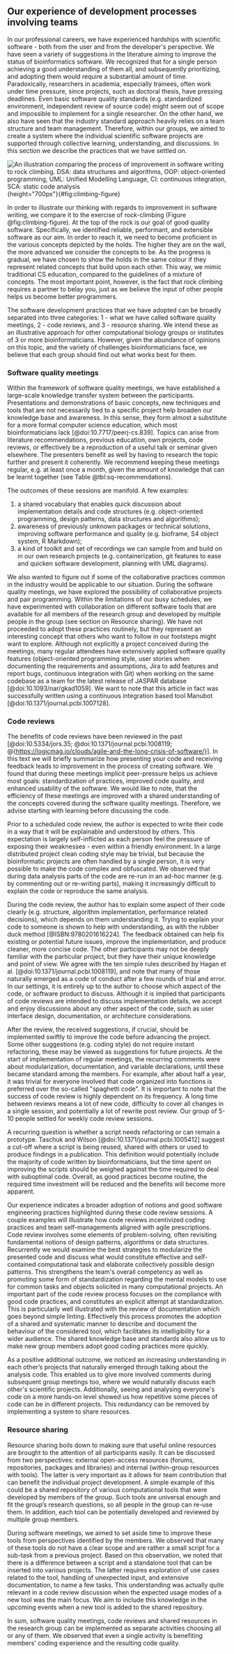 ## Our experience of development processes involving teams ##

In our professional careers, we have experienced hardships with scientific software - both from the user and from the developer's perspective.
We have seen a variety of suggestions in the literature aiming to improve the status of bioinformatics software.
We recognized that for a single person achieving a good understanding of them all, and subsequently prioritizing, and adopting them would require a substantial amount of time.
Paradoxically, researchers in academia, especially trainees, often work under time pressure, since projects, such as doctoral thesis, have pressing deadlines.
Even basic software quality standards (e.g. standardized environment, independent review of source code) might seem out of scope and impossible to implement for a single researcher.
On the other hand, we also have seen that the industry standard approach heavily relies on a team structure and team management.
Therefore, within our groups, we aimed to create a system where the individual scientific software projects are supported through collective learning, understanding, and discussions.
In this section we describe the practices that we have settled on.

![An illustration comparing the process of improvement in software writing to rock climbing.
DSA: data structures and algorithms, OOP: object-oriented programming, UML: Unified Modelling Language, CI: continuous integration, SCA: static code analysis](
content/images/wall_climbing.png "Wall climbing"){height="700px"}{#fig:climbing-figure}

In order to illustrate our thinking with regards to improvement in software writing, we compare it to the exercise of rock-climbing (Figure @fig:climbing-figure).
At the top of the rock is our goal of good quality software.
Specifically, we identified reliable, performant, and extensible software as our aim.
In order to reach it, we need to become proficient in the various concepts depicted by the holds.
The higher they are on the wall, the more advanced we consider the concepts to be.
As the progress is gradual, we have chosen to show the holds in the same colour if they represent related concepts that build upon each other.
This way, we mimic traditional CS education, compared to the guidelines of a mixture of concepts.
The most important point, however, is the fact that rock climbing requires a partner to belay you, just as we believe the input of other people helps us become better programmers.

The software development practices that we have adopted can be broadly separated into three categories: 1 - what we have called software quality meetings, 2 - code reviews, and 3 - resource sharing.
We intend these as an illustrative approach for other computational biology groups or institutes of 3 or more bioinformaticians.
However, given the abundance of opinions on this topic, and the variety of challenges bioinformaticians face, we believe that each group should find out what works best for them.

### Software quality meetings ###

Within the framework of software quality meetings, we have established a large-scale knowledge transfer system between the participants.
Presentations and demonstrations of basic concepts, new techniques and tools that are not necessarily tied to a specific project help broaden our knowledge base and awareness.
In this sense, they form almost a substitute for a more formal computer science education, which most bioinformaticians lack [@doi:10.7717/peerj-cs.839].
Topics can arise from literature recommendations, previous education, own projects, code reviews, or effectively be a reproduction of a useful talk or seminar given elsewhere.
The presenters benefit as well by having to research the topic further and present it coherently.
We recommend keeping these meetings regular, e.g. at least once a month, given the amount of knowledge that can be learnt together (see Table @tbl:sq-recommendations).

The outcomes of these sessions are manifold.
A few examples:

1) a shared vocabulary that enables quick discussion about implementation details and code structures (e.g. object-oriented programming, design patterns, data structures and algorithms);
2) awareness of previously unknown packages or technical solutions, improving software performance and quality (e.g. bioframe, S4 object system, R Markdown);
3) a kind of toolkit and set of recordings we can sample from and build on in our own research projects (e.g. containerization, git features to ease and quicken software development, planning with UML diagrams).

We also wanted to figure out if some of the collaborative practices common in the industry would be applicable to our situation.
During the software quality meetings, we have explored the possibility of collaborative projects and pair programming.
Within the limitations of our busy schedules, we have experimented with collaboration on different software tools that are available for all members of the research group and developed by multiple people in the group (see section on Resource sharing).
We have not proceeded to adopt these practices routinely, but they represent an interesting concept that others who want to follow in our footsteps might want to explore.
Although not explicitly a project conceived during the meetings, many regular attendees have extensively applied software quality features (object-oriented programming style, user stories when documenting the requirements and assumptions, Jira to add features and report bugs, continuous integration with Git) when working on the same codebase as a team for the latest release of JASPAR database [@doi:10.1093/nar/gkad1059].
We want to note that this article in fact was successfully written using a continuous integration based tool Manubot [@doi:10.1371/journal.pcbi.1007128].

### Code reviews ###

The benefits of code reviews have been reviewed in the past [@doi:10.5334/jors.35; @doi:10.1371/journal.pcbi.1008119; @{https://logicmag.io/clouds/agile-and-the-long-crisis-of-software/}].
In this text we will briefly summarize how presenting your code and receiving feedback leads to improvement in the process of creating software.
We found that during these meetings implicit peer-pressure helps us achieve most goals: standardization of practices, improved code quality, and enhanced usability of the software.
We would like to note, that the efficiency of these meetings are improved with a shared understanding of the concepts covered during the software quality meetings.
Therefore, we advise starting with learning before discussing the code.

Prior to a scheduled code review, the author is expected to write their code in a way that it will be explainable and understood by others.
This expectation is largely self-inflicted as each person feel the pressure of exposing their weaknesses - even within a friendly environment.
In a large distributed project clean coding style may be trivial, but because the bioinformatic projects are often handled by a single person, it is very possible to make the code complex and obfuscated.
We observed that during data analysis parts of the code are re-run in an ad-hoc manner (e.g. by commenting out or re-writing parts), making it increasingly difficult to explain the code or reproduce the same analysis.

During the code review, the author has to explain some aspect of their code clearly (e.g. structure, algorithm implementation, performance related decisions), which depends on them understanding it.
Trying to explain your code to someone is shown to help with understanding, as with the rubber duck method [@ISBN:9780201616224].
The feedback obtained can help fix existing or potential future issues, improve the implementation, and produce cleaner, more concise code.
The other participants may not be deeply familiar with the particular project, but they have their unique knowledge and point of view.
We agree with the ten simple rules described by Hagan et al. [@doi:10.1371/journal.pcbi.1008119], and note that many of those naturally emerged as a code of conduct after a few rounds of trial and error.
In our settings, it is entirely up to the author to choose which aspect of the code, or software product to discuss.
Although it is implied that participants of code reviews are intended to discuss implementation details, we accept and enjoy discussions about any other aspect of the code, such as user interface design, documentation, or architecture considerations.

After the review, the received suggestions, if crucial, should be implemented swiftly to improve the code before advancing the project.
Some other suggestions (e.g. coding style) do not require instant refactoring, these may be viewed as suggestions for future projects.
At the start of implementation of regular meetings, the recurring comments were about modularization, documentation, and variable declarations, until these became standard among the members.
For example, after about half a year, it was trivial for everyone involved that code organized into functions is preferred over the so-called "spaghetti code".
It is important to note that the success of code review is highly dependent on its frequency.
A long time between reviews means a lot of new code, difficulty to cover all changes in a single session, and potentially a lot of rewrite post review.
Our group of 5-10 people settled for weekly code review sessions.

A recurring question is whether a script needs refactoring or can remain a prototype.
Taschuk and Wilson [@doi:10.1371/journal.pcbi.1005412] suggest a cut-off where a script is being reused, shared with others or used to produce findings in a publication.
This definition would potentially include the majority of code written by bioinformaticians, but the time spent on improving the scripts should be weighed against the time required to deal with suboptimal code.
Overall, as good practices become routine, the required time investment will be reduced and the benefits will become more apparent.

Our experience indicates a broader adoption of notions and good software engineering practices highlighted during these code review sessions.
A couple examples will illustrate how code reviews incentivized coding practices and team self-managements aligned with agile prescriptions.
Code review involves some elements of problem-solving, often revisiting fundamental notions of design patterns, algorithms or data structures.
Recurrently we would examine the best strategies to modularize the presented code and discuss what would constitute effective and self-contained computational task and elaborate collectively possible design patterns.
This strengthens the team's overall competency as well as promoting some form of standardization regarding the mental models to use for common tasks and objects solicited in many computational projects.
An important part of the code review process focuses on the compliance with good code practices, and constitutes an explicit attempt at standardization.
This is particularly well illustrated with the review of documentation which goes beyond simple linting.
Effectively this process promotes the adoption of a shared and systematic manner to describe and document the behaviour of the considered tool, which facilitates its intelligibility for a wider audience.
The shared knowledge base and standards also allow us to make new group members adopt good coding practices more quickly.

As a positive additional outcome, we noticed an increasing understanding in each other’s projects that naturally emerged through talking about the analysis code.
This enabled us to give more involved comments during subsequent group meetings too, where we would naturally discuss each other's scientific projects.
Additionally, seeing and analysing everyone's code on a more hands-on level showed us how repetitive some pieces of code can be in different projects.
This redundancy can be removed by implementing a system to share resources.

### Resource sharing ###

Resource sharing boils down to making sure that useful online resources are brought to the attention of all participants easily.
It can be discussed from two perspectives: external open-access resources (forums, repositories, packages and libraries) and internal (within-group resources with tools).
The latter is very important as it allows for team contribution that can benefit the individual project development.
A simple example of this could be a shared repository of various computational tools that were developed by members of the group.
Such tools are universal enough and fit the group’s research questions, so all people in the group can re-use them.
In addition, each tool can be potentially developed and reviewed by multiple group members.

During software meetings, we aimed to set aside time to improve these tools from perspectives identified by the members.
We observed that many of these tools do not have a clear scope and are rather a small script for a sub-task from a previous project.
Based on this observation, we noted that there is a difference between a script and a standalone tool that can be inserted into various projects.
The latter requires exploration of use cases related to the tool, handling of unexpected input, and extensive documentation, to name a few tasks.
This understanding was actually quite relevant in a code review discussion when the expected usage modes of a new tool was the main focus.
We aim to include this knowledge in the upcoming events when a new tool is added to the shared repository.

In sum, software quality meetings, code reviews and shared resources in the research group can be implemented as separate activities choosing all or any of them.
We observed that even a single activity is benefiting members' coding experience and the resulting code quality.
